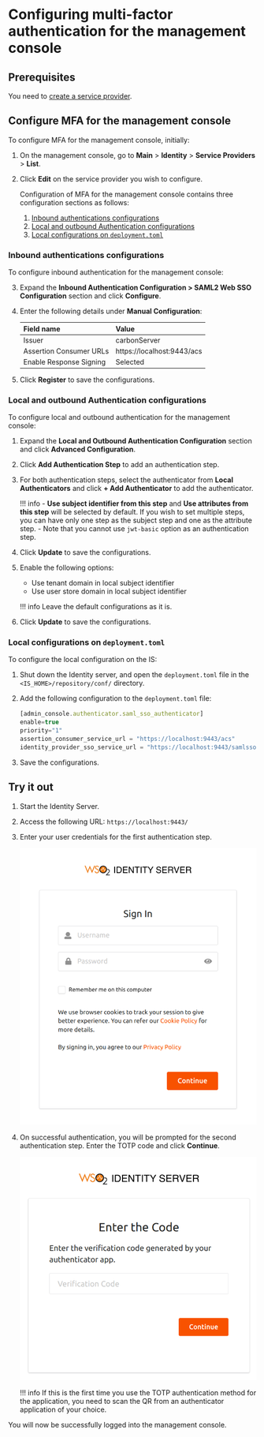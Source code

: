 # Configuring multi-factor authentication for the management console

## Prerequisites
You need to [create a service provider](../applications/register-sp.md).

## Configure MFA for the management console

To configure MFA for the management console, initially:

1. On the management console, go to **Main** > **Identity** > **Service Providers** > **List**.

2. Click **Edit** on the service provider you wish to configure.

    Configuration of MFA for the management console contains three configuration sections as follows:

    1. [Inbound authentications configurations](#inbound-authentications-configurations)
    2. [Local and outbound Authentication configurations](#local-and-outbound-authentication-configurations)
    3. [Local configurations on `deployment.toml`](#local-configurations-on-deploymenttoml)


### Inbound authentications configurations

To configure inbound authentication for the management console:

3. Expand the **Inbound Authentication Configuration > SAML2 Web SSO Configuration** section and click **Configure**.

4. Enter the following details under **Manual Configuration**:

    | Field name    | Value |
    |---------------|-------|
    | Issuer    | carbonServer  |
    | Assertion Consumer URLs   | https://localhost:9443/acs    |
    | Enable Response Signing   | Selected  |

5. Click **Register** to save the configurations.

### Local and outbound Authentication configurations

To configure local and outbound authentication for the management console:

1. Expand the **Local and Outbound Authentication Configuration** section and click **Advanced Configuration**.

2. Click **Add Authentication Step** to add an authentication step.

3. For both authentication steps, select the authenticator from **Local Authenticators** and click **+ Add Authenticator** to add the authenticator.

    !!! info
        - **Use subject identifier from this step** and **Use attributes from this step** will be selected by default. If you wish to set multiple steps, you can have only one step as the subject step and one as the attribute step.
        - Note that you cannot use `jwt-basic` option as an authentication step.

4. Click **Update** to save the configurations.

5. Enable the following options:
    - Use tenant domain in local subject identifier
    - Use user store domain in local subject identifier

    !!! info
        Leave the default configurations as it is.

6. Click **Update** to save the configurations.

### Local configurations on `deployment.toml`

To configure the local configuration on the IS:

1. Shut down the Identity server, and open the `deployment.toml` file in the `<IS_HOME>/repository/conf/` directory.

2. Add the following configuration to the `deployment.toml` file:

    ``` javascript
    [admin_console.authenticator.saml_sso_authenticator]
    enable=true
    priority="1"
    assertion_consumer_service_url = "https://localhost:9443/acs"
    identity_provider_sso_service_url = "https://localhost:9443/samlsso"
    ```

3. Save the configurations.

## Try it out

1. Start the Identity Server.

2. Access the following URL: `https://localhost:9443/`

3. Enter your user credentials for the first authentication step.

    ![basic-authentication](../../assets/img/guides/basic-authentication-mfa.png)

4. On successful authentication, you will be prompted for the second authentication step. Enter the TOTP code and click **Continue**.

    ![TOTP verification](../../assets/img/samples/totp-code-verification.png)

    !!! info
        If this is the first time you use the TOTP authentication method for the application, you need to scan the QR from an authenticator application of your choice.

You will now be successfully logged into the management console.